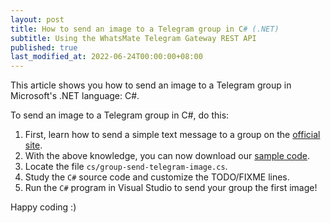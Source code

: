 ```yaml
---
layout: post
title: How to send an image to a Telegram group in C# (.NET)
subtitle: Using the WhatsMate Telegram Gateway REST API
published: true
last_modified_at: 2022-06-24T00:00:00+08:00
---
```


This article shows you how to send an image to a Telegram group in Microsoft's .NET language: C#.


To send an image to a Telegram group in C#, do this:

1. First, learn how to send a simple text message to a group on the [official site](https://www.whatsmate.net/telegram-group-message-api.html). 
2. With the above knowledge, you can now download our [sample code](https://github.com/whatsmate/telegram-demos/archive/master.zip).
3. Locate the file `cs/group-send-telegram-image.cs`.  <script src="https://gist.github.com/whatsmate/fb882ce3f24d8412dd18d42467f94a0b.js"></script>
4. Study the `C#` source code and customize the TODO/FIXME lines.
5. Run the `C#` program in Visual Studio to send your group the first image!


Happy coding :) 


<br>
<script async src="//pagead2.googlesyndication.com/pagead/js/adsbygoogle.js"></script>
<ins class="adsbygoogle"
     style="display:inline-block;width:728px;height:90px"
     data-ad-client="ca-pub-7383487179928477"
     data-ad-slot="6959057004"></ins>
<script>
(adsbygoogle = window.adsbygoogle || []).push({});
</script>
<br>

